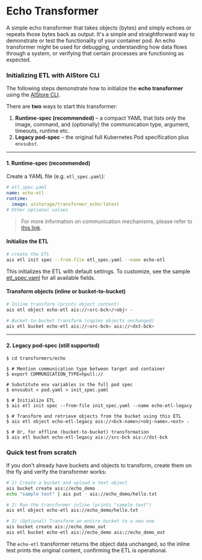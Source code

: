 # Echo Transformer

A simple echo transformer that takes objects (bytes) and simply echoes or repeats those bytes back as output. It's a simple and straightforward way to demonstrate or test the functionality of your container pod. An echo transformer might be used for debugging, understanding how data flows through a system, or verifying that certain processes are functioning as expected.

### Initializing ETL with AIStore CLI

The following steps demonstrate how to initialize the **echo transformer** using the [AIStore CLI](https://github.com/NVIDIA/aistore/blob/main/docs/cli.md).

There are **two** ways to start this transformer:

1. **Runtime-spec (recommended)** – a compact YAML that lists only the image, command, and (optionally) the communication type, argument, timeouts, runtime etc.
2. **Legacy pod-spec** – the original full Kubernetes Pod specification plus `envsubst`.

---

#### 1. Runtime-spec (recommended)

Create a YAML file (e.g. `etl_spec.yaml`):

```yaml
# etl_spec.yaml
name: echo-etl
runtime:
  image: aistorage/transformer_echo:latest
# Other optional values
```

> For more information on communication mechanisms, please refer to [this link](https://github.com/NVIDIA/aistore/blob/main/docs/etl.md#communication-mechanisms).

#### Initialize the ETL

```bash
# create the ETL
ais etl init spec --from-file etl_spec.yaml --name echo-etl
```

This initializes the ETL with default settings. To customize, see the sample [etl_spec.yaml](etl_spec.yaml) for all available fields.

#### Transform objects (inline or bucket-to-bucket)

```bash
# Inline transform (prints object content)
ais etl object echo-etl ais://<src-bck>/<obj> -

# Bucket-to-bucket transform (copies objects unchanged)
ais etl bucket echo-etl ais://<src-bck> ais://<dst-bck>
```

---

#### 2. Legacy pod-spec (still supported)

```!bash
$ cd transformers/echo

$ # Mention communication type between target and container
$ export COMMUNICATION_TYPE=hpull://

# Substitute env variables in the full pod spec
$ envsubst < pod.yaml > init_spec.yaml

$ # Initialize ETL
$ ais etl init spec --from-file init_spec.yaml --name echo-etl-legacy

$ # Transform and retrieve objects from the bucket using this ETL
$ ais etl object echo-etl-legacy ais://<bck-name>/<obj-name>.<ext> -

$ # Or, for offline (bucket-to-bucket) transformation
$ ais etl bucket echo-etl-legacy ais://src-bck ais://dst-bck 
```

### Quick test from scratch

If you don't already have buckets and objects to transform, create them on the fly and verify the transformer works:

```bash
# 1) Create a bucket and upload a text object
ais bucket create ais://echo_demo
echo "sample text" | ais put - ais://echo_demo/hello.txt

# 2) Run the transformer inline (prints "sample text")
ais etl object echo-etl ais://echo_demo/hello.txt -

# 3) (Optional) Transform an entire bucket to a new one
ais bucket create ais://echo_demo_out
ais etl bucket echo-etl ais://echo_demo ais://echo_demo_out
```

The `echo-etl` transformer returns the object data unchanged, so the inline test prints the original content, confirming the ETL is operational.